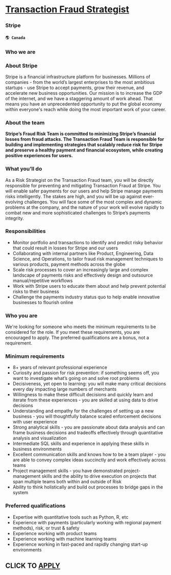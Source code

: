 # [Transaction Fraud Strategist](https://www.remotewlb.com/apply/transaction-fraud-strategist-76407)  
### Stripe  
#### `🌎 Canada`  

### **Who we are**

###  **About Stripe**

Stripe is a financial infrastructure platform for businesses. Millions of companies - from the world’s largest enterprises to the most ambitious startups - use Stripe to accept payments, grow their revenue, and accelerate new business opportunities. Our mission is to increase the GDP of the internet, and we have a staggering amount of work ahead. That means you have an unprecedented opportunity to put the global economy within everyone's reach while doing the most important work of your career.

###  **About the team**

 **Stripe’s Fraud Risk Team is committed to minimizing Stripe’s financial losses from fraud attacks. The Transaction Fraud Team is responsible for building and implementing strategies that scalably reduce risk for Stripe and preserve a healthy payment and financial ecosystem, while creating positive experiences for users.**

###  **What you’ll do**

As a Risk Strategist on the Transaction Fraud team, you will be directly responsible for preventing and mitigating Transaction Fraud at Stripe. You will enable safer payments for our users and help Stripe manage payments risks intelligently. The stakes are high, and you will be up against ever-evolving challenges. You will face some of the most complex and dynamic problems at the company, and the nature of your work will evolve rapidly to combat new and more sophisticated challenges to Stripe’s payments integrity.

### **Responsibilities**

  * Monitor portfolio and transactions to identify and predict risky behavior that could result in losses for Stripe and our users
  * Collaborating with internal partners like Product, Engineering, Data Science, and Operations, to tailor fraud risk management techniques to various products, payment methods across the globe
  * Scale risk processes to cover an increasingly large and complex landscape of payments risks and effectively design and outsource manual/repetitive workflows
  * Work with Stripe users to educate them about and help prevent potential risks to their business
  * Challenge the payments industry status quo to help enable innovative businesses to flourish online

###  **Who you are**

We're looking for someone who meets the minimum requirements to be considered for the role. If you meet these requirements, you are encouraged to apply. The preferred qualifications are a bonus, not a requirement.

###  **Minimum requirements**

  * 8+ years of relevant professional experience
  * Curiosity and passion for risk prevention: if something seems off, you want to investigate what’s going on and solve root problems
  * Decisiveness, yet open to learning: you will make many critical decisions every day impacting large numbers of merchants
  * Willingness to make these difficult decisions and quickly learn and iterate from these experiences - you are skilled at using data to drive decisions
  * Understanding and empathy for the challenges of setting up a new business - you will thoughtfully balance scaled enforcement decisions with user experience
  * Strong analytical skills - you are passionate about data analysis and can frame business decisions and tradeoffs effectively through quantitative analysis and visualization
  * Intermediate SQL skills and experience in applying these skills in business environments
  * Excellent communication skills and knows how to be a team player - you are able to convey complex ideas succinctly and work effectively across teams
  * Project management skills - you have demonstrated project-management skills and the ability to drive execution on projects that span multiple teams both within and outside of Risk
  * Ability to think holistically and build out processes to bridge gaps in the system

###  **Preferred qualifications**

  * Expertise with quantitative tools such as Python, R, etc
  * Experience with payments (particularly working with regional payment methods), risk, or trust & safety
  * Experience working with product teams
  * Experience working with machine learning teams
  * Experience working in fast-paced and rapidly changing start-up environments

  
## CLICK TO [APPLY](https://www.remotewlb.com/apply/transaction-fraud-strategist-76407)

